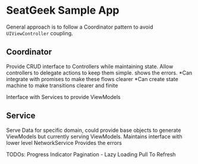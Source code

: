 #  SeatGeek Sample App

General approach is to follow a Coordinator pattern to avoid  `UIViewController` coupling.


## Coordinator
 
 Provide CRUD interface to Controllers while maintaining state.
 Allow controllers to delegate actions to keep them simple.
 shows the errors.
 *Can integrate with promises to make these flows clearer
 *Can create state machine to make transitions clearer and finite
 
 Interface with Services to provide ViewModels

## Service

Serve Data for specific domain, could provide base objects to generate ViewModels but currently serving ViewModels.
Maintains interface with lower level NetworkService
Provides the errors 


TODOs: 
Progress Indicator
Pagination - Lazy Loading
Pull To Refresh


